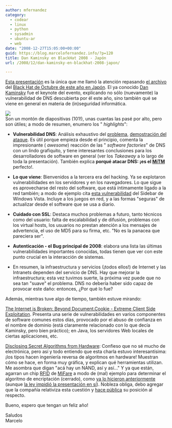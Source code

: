 ```yaml
---
author: mfernandez
category:
  - codear
  - linux
  - python
  - sysadmin
  - ubuntu-ar
  - web
date: "2008-12-27T15:05:00+00:00"
guid: https://blog.marcelofernandez.info/?p=120
title: Dan Kaminsky en BlackHat 2008 - Japón
url: /2008/12/dan-kaminsky-en-blackhat-2008-japon/

---
```

[Esta presentación](http://www.blackhat.com/presentations/bh-jp-08/bh-jp-08-Kaminsky/BlackHat-Japan-08-Kaminsky-DNS08-BlackOps.pdf) es la única que me llamó la atención repasando [el archivo](http://www.blackhat.com/html/bh-japan-08/brief-bh-jp-08-archives.html) del [Black Hat de Octubre de este año en Japón](http://www.blackhat.com/html/bh-japan-08/bh-jp-08-main.html). El ya conocido [Dan Kaminsky](http://www.doxpara.com/?page_id=1159) fue el keynote del evento, explicando no sólo (nuevamente) la vulnerabilidad de DNS descubierta por él este año, sino también qué se viene en general en materia de (in)seguridad informática.

[![](http://2.bp.blogspot.com/_nDZ247g0qSM/SVZEa1_uKvI/AAAAAAAAB0o/oouIMK0iHIg/s400/hd_logo01.gif)](https://www.blackhat.com/html/bh-japan-08/bh-jp-08-main.html)  
Son un montón de diapositivas (101!), unas cuantas las pasé por alto, pero son útiles; a modo de resumen, enumero los " _highlights_":  

- **Vulnerabilidad DNS**: Análisis exhaustivo del [problema](http://securosis.com/2008/07/08/dan-kaminsky-discovers-fundamental-issue-in-dns-massive-multivendor-patch-released/), [demostración del ataque](http://www.caughq.org/exploits/CAU-EX-2008-0002.txt). Es útil porque empieza desde el principio, comenta la impresionante ( _awesome_) reacción de las " _software factories_" de DNS con un lindo grafiquito, y tiene interesantes conclusiones para los desarrolladores de software en general (ver los _Takeaway_ a lo largo de toda la presentación). También explica **porqué atacar DNS: ¡es el [MiTM](http://en.wikipedia.org/wiki/Man-in-the-middle_attack)** perfecto!.
- **Lo que viene**: Bienvenidos a la tercera era del hacking. Ya se explotaron vulnerabilidades en los servidores y en los navegadores. Lo que sigue es aprovecharse del resto del software, que está íntimamente ligado a la red también; a modo de ejemplo cita [esta vulnerabilidad](http://www.microsoft.com/technet/security/bulletin/ms07-048.mspx) del Sidebar de Windows Vista. Incluye a los juegos en red, y a las formas "seguras" de actualizar desde el software que se usa a diario.  

- **Cuidado con SSL**: Destaca muchos problemas a futuro, tanto técnicos como del usuario: falta de escalabilidad y de difusión, problemas con los virtual hosts, los usuarios no prestan atención a los mensajes de advertencia, el uso de MD5 para su firma, etc. "No es la panacea que pareciera ser".  

- **Autenticación - el Bug principal de 2008**: elabora una lista las últimas vulnerabilidades importantes conocidas, todas tienen que ver con este punto crucial en la interacción de sistemas.
- En resumen, la infraestructura y servicios (¡todos ellos!) de Internet y las Intranets dependen del servicio de DNS. Hay que mejorar la infraestructura; esta vez tuvimos suerte, la próxima vez puede que no sea tan "suave" el problema. DNS no debería haber sido capaz de provocar este daño: entonces, ¿Por qué lo fue?

Además, mientras tuve algo de tiempo, también estuve mirando:

[The Internet is Broken: Beyond Document.Cookie - Extreme Client Side Exploitation](https://www.blackhat.com/presentations/bh-jp-08/bh-jp-08-McFeters/BH_US_08_Mcfeters_Carter_Heasman_Extreme_Client-Side_Exploitation.pdf). Presenta una serie de vulnerabilidades en varios componentes de software comunes estos días, provocado por el abuso de confianza en el nombre de dominio (está claramente relacionado con lo que decía Kaminsky, pero bien práctico); en Java, los servidores Web locales de ciertas aplicaciones, etc.

[Disclosing Secret Algorithms from Hardware](https://www.blackhat.com/presentations/bh-jp-08/bh-jp-08-Nohl/BlackHat-Japan-08-Nohl-Secret-Algorithms-in-Hardware.pdf): Confieso que no sé mucho de electrónica, pero así y todo entiendo que esta charla estuvo interesantísima: ¡los tipos hacen ingeniería reversa de algoritmos en hardware! Muestran cómo se hace, en forma muy gráfica, y explican qué herramientas utilizan. Me asombra que digan "acá hay un NAND, así y así..." Y ya que están, agarran un chip [RFID](http://en.wikipedia.org/wiki/RFID) de [MiFare](http://www.mifare.net/) a modo de (mal) ejemplo para determinar el algoritmo de encriptación (cerrado), como [ya lo hicieron anteriormente](http://www.defcon.org/images/defcon-16/dc16-presentations/defcon-16-anderson-ryan-cheisa.pdf) (aunque [la ley impidió la presentación en sí](http://yro.slashdot.org/article.pl?sid=08/08/09/1812256)). Nobleza obliga, debo agregar que la compañía relativiza esta cuestión y [hace pública](http://www.mifare.net/security/mifare_classic.asp) su posición al respecto.

Bueno, espero que tengan un feliz año!

Saludos  
Marcelo
